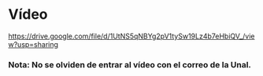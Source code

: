 # Vídeo 

https://drive.google.com/file/d/1UtNS5qNBYg2pV1tySw19Lz4b7eHbiQV_/view?usp=sharing

### Nota: No se olviden de entrar al vídeo con el correo de la Unal.
